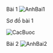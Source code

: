 Bài 1
![AnhBai1](https://github.com/user-attachments/assets/aa05c5d1-4064-4180-851e-bdd4f5c63868)

Sơ đồ bài 1

![CacBuoc](https://github.com/user-attachments/assets/b8d8afcd-f113-4985-b689-98d4ca3ea1ae)

Bài 2
![AnhBai2](https://github.com/user-attachments/assets/a4a7550b-4a94-4c25-b7b4-87a5b2eed964)
